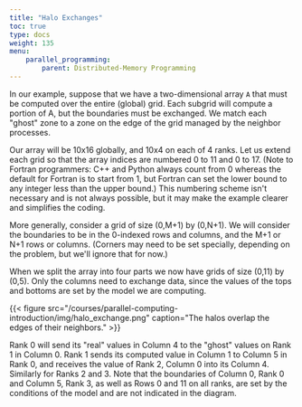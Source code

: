 ```yaml
---
title: "Halo Exchanges"
toc: true
type: docs
weight: 135
menu:
    parallel_programming:
        parent: Distributed-Memory Programming
---
```


In our example, suppose that we have a two-dimensional array `A` that must be computed over the entire (global) grid.  Each subgrid will compute a portion of A, but the boundaries must be exchanged. We match each "ghost" zone to a zone on the edge of the grid managed by the neighbor processes.

Our array will be 10x16 globally, and 10x4 on each of 4 ranks. Let us extend each grid so that the array indices are numbered 0 to 11 and 0 to 17.  (Note to Fortran programmers: C++ and Python always count from 0 whereas the default for Fortran is to start from 1, but Fortran can set the lower bound to any integer less than the upper bound.)  This numbering scheme isn't necessary and is not always possible, but it may make the example clearer and simplifies the coding.

More generally, consider a grid of size (0,M+1) by (0,N+1). We will consider the boundaries to be in the 0-indexed rows and columns, and the M+1 or N+1 rows or columns. (Corners may need to be set specially, depending on the problem, but we'll ignore that for now.)  

When we split the array into four parts we now have grids of size (0,11) by (0,5).  Only the columns need to exchange data, since the values of the tops and bottoms are set by the model we are computing.

{{< figure src="/courses/parallel-computing-introduction/img/halo_exchange.png" caption="The halos overlap the edges of their neighbors." >}}

Rank 0 will send its "real" values in Column 4 to the "ghost" values on Rank 1 in Column 0.  Rank 1 sends its computed value in Column 1 to Column 5 in Rank 0, and receives the value of Rank 2, Column 0 into its Column 4. Similarly for Ranks 2 and 3.  Note that the boundaries of Column 0, Rank 0 and Column 5, Rank 3, as well as Rows 0 and 11 on all ranks, are set by the conditions of the model and are not indicated in the diagram.

